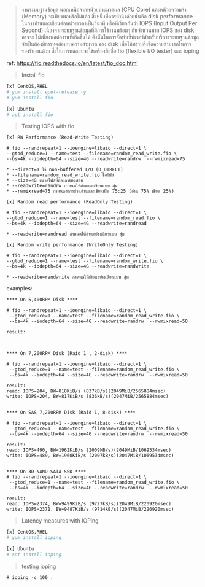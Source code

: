 >งานระบบฐานข้อมูล นอกเหนือจากหน่วยประมวลผล (CPU Core) และหน่วยความจำ (Memory) จะเพียงพอหรือไม่แล้ว
สิ่งหนึ่งที่ควรคำนึงด้วยนั่นคือ disk performance ในการอ่านและเขียนต่อหน่วยเวลาเป็นวินาที หรือที่เรียกกันว่า IOPS
(Input Output Per Second) เนื่องจากระบบฐานข้อมูลที่มีการใช้งานพร้อมๆ กันจำนวนมาก IOPS ของ disk อาจจะ
ไม่เพียงพอต่องานที่เกิดขึ้นได้ ดังนั้นในการจัดทำเซิฟเวอร์สำหรับบริการระบบฐานข้อมูล จำเป็นต้องมีการทดสอบหาความสามารถ
ของ disk เพื่อให้ทราบถึงขีดความสามารถในการรองรับงานด้วย ซึ่งในการทดสอบจะใช้เครื่องมือชื่อ fio (flexible I/O tester) 
และ ioping

ref: https://fio.readthedocs.io/en/latest/fio_doc.html

>Install fio
```bash
[x] CentOS,RHEL
# yum install epel-release -y
# yum install fio

[x] Ubuntu
# apt install fio
```
>Testing IOPS with fio
```
[x] RW Performance (Read-Write Testing)

# fio --randrepeat=1 --ioengine=libaio --direct=1 \
--gtod_reduce=1 --name=test --filename=random_read_write.fio \
--bs=4k --iodepth=64 --size=4G --readwrite=randrw  --rwmixread=75

* --direct=1 ใช้ non-buffered I/O (O_DIRECT)
* --filename=random_read_write.fio ชื่อไฟล์
* --size=4G ขนาดไฟล์ที่ต้องการทดสอบ
* --readwrite=randrw กำหนดให้อ่านและเขียนแบบ สุ่ม
* --rwmixread=75 กำหนดอัตราส่วนอ่านและเขียนเป็น 75:25 (อ่าน 75% เขียน 25%)

[x] Random read performance (ReadOnly Testing)

# fio --randrepeat=1 --ioengine=libaio --direct=1 \
--gtod_reduce=1 --name=test --filename=random_read.fio \
--bs=4k --iodepth=64 --size=4G --readwrite=randread

* --readwrite=randread กำหนดให้อ่านอย่างเดียวแบบ สุ่ม

[x] Random write performance (WriteOnly Testing)

# fio --randrepeat=1 --ioengine=libaio --direct=1 \
--gtod_reduce=1 --name=test --filename=random_write.fio \
--bs=4k --iodepth=64 --size=4G --readwrite=randwrite

* --readwrite=randwrite กำหนดให้เขียนอย่างเดียวแบบ สุ่ม
```

examples:
```
**** On 5,400RPM Disk ****

# fio --randrepeat=1 --ioengine=libaio --direct=1 \
 --gtod_reduce=1 --name=test --filename=random_read_write.fio \
 --bs=4k --iodepth=64 --size=4G --readwrite=randrw  --rwmixread=50

result:



**** On 7,200RPM Disk (Raid 1 , 2-disk) ****

# fio --randrepeat=1 --ioengine=libaio --direct=1 \
 --gtod_reduce=1 --name=test --filename=random_read_write.fio \
 --bs=4k --iodepth=64 --size=4G --readwrite=randrw  --rwmixread=50

result:
read: IOPS=204, BW=818KiB/s (837kB/s)(2049MiB/2565884msec)
write: IOPS=204, BW=817KiB/s (836kB/s)(2047MiB/2565884msec)


**** On SAS 7,200RPM Disk (Raid 1, 8-disk) ****

# fio --randrepeat=1 --ioengine=libaio --direct=1 \
 --gtod_reduce=1 --name=test --filename=random_read_write.fio \
 --bs=4k --iodepth=64 --size=4G --readwrite=randrw  --rwmixread=50

result:
read: IOPS=490, BW=1962KiB/s (2009kB/s)(2049MiB/1069534msec)
write: IOPS=489, BW=1960KiB/s (2007kB/s)(2047MiB/1069534msec)


**** On 3D-NAND SATA SSD ****
# fio --randrepeat=1 --ioengine=libaio --direct=1 \
 --gtod_reduce=1 --name=test --filename=random_read_write.fio \
 --bs=4k --iodepth=64 --size=4G --readwrite=randrw  --rwmixread=50

result:
read: IOPS=2374, BW=9499KiB/s (9727kB/s)(2049MiB/220920msec)
write: IOPS=2371, BW=9487KiB/s (9714kB/s)(2047MiB/220920msec)

```
>Latency measures with IOPing
```bash
[x] CentOS,RHEL
# yum install ioping

[x] Ubuntu
# apt install ioping
```
> testing ioping
```
# ioping -c 100 .
```
